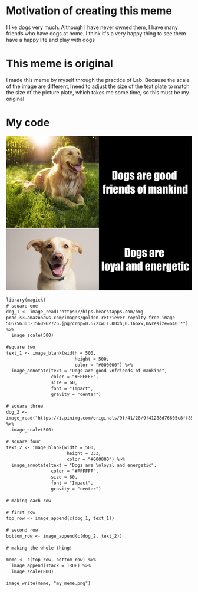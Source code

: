 # Motivation of creating this meme
I like dogs very much. Although I have never owned them, I have many friends who have dogs at home. I think it's a very happy thing to see them have a happy life and play with dogs

# This meme is original
I made this meme by myself through the practice of Lab. Because the scale of the image are different,I need to adjust the size of the text plate to match the size of the picture plate, which takes me some time, so this must be my original

# My code
![](my_meme.png)
```
library(magick)
# square one
dog_1 <- image_read("https://hips.hearstapps.com/hmg-prod.s3.amazonaws.com/images/golden-retriever-royalty-free-image-506756303-1560962726.jpg?crop=0.672xw:1.00xh;0.166xw,0&resize=640:*") %>%
  image_scale(500)

#square two
text_1 <- image_blank(width = 500, 
                          height = 500, 
                          color = "#000000") %>%
  image_annotate(text = "Dogs are good \nfriends of mankind",
                 color = "#FFFFFF",
                 size = 60,
                 font = "Impact",
                 gravity = "center")

# square three
dog_2 <- image_read("https://i.pinimg.com/originals/9f/41/28/9f41288d76605c8ff85171207f5745ae.jpg") %>%
  image_scale(500)

# square four
text_2 <- image_blank(width = 500, 
                       height = 333, 
                       color = "#000000") %>%
  image_annotate(text = "Dogs are \nloyal and energetic",
                 color = "#FFFFFF",
                 size = 60,
                 font = "Impact",
                 gravity = "center")

# making each row

# first row
top_row <- image_append(c(dog_1, text_1))

# second row
bottom_row <- image_append(c(dog_2, text_2))

# making the whole thing!

meme <- c(top_row, bottom_row) %>%
  image_append(stack = TRUE) %>%
  image_scale(800)

image_write(meme, "my_meme.png")
```
